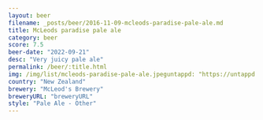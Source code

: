 ```yaml
---
layout: beer
filename: _posts/beer/2016-11-09-mcleods-paradise-pale-ale.md
title: McLeods paradise pale ale
category: beer
score: 7.5
beer-date: "2022-09-21"
desc: "Very juicy pale ale"
permalink: /beer/:title.html
img: /img/list/mcleods-paradise-pale-ale.jpeguntappd: "https://untappd.com/b/mcleods-brewery-paradise-pale-ale/1060900"
country: "New Zealand"
brewery: "McLeod's Brewery"
breweryURL: "breweryURL"
style: "Pale Ale - Other"
---
```

